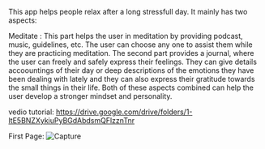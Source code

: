 This app helps people relax after a long stressfull day. It mainly has two aspects:

Meditate : This part helps the user in meditation by providing podcast, music, guidelines, etc. The user can choose any one to assist them while they are practicing meditation.
The second part provides a journal, where the user can freely and safely express their feelings. They can give details accoountings of their day or deep descriptions of the emotions they have been dealing with lately and they can also express their gratitude towards the small things in their life. Both of these aspects combined can help the user develop a stronger mindset and personality.

vedio tutorial:
https://drive.google.com/drive/folders/1-ltE5BNZXykiuPyBGdAbdsmQFlzznTnr

First Page:
![Capture](https://github.com/salmaaaass/medi_app/assets/118478577/b57970cb-90fe-4bbc-90cd-3cd3eb7b5abf)
